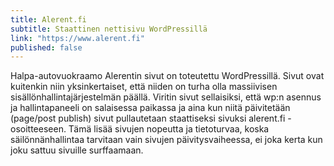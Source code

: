 ```yaml
---
title: Alerent.fi
subtitle: Staattinen nettisivu WordPressillä
link: "https://www.alerent.fi"
published: false
---
```


Halpa-autovuokraamo Alerentin sivut on toteutettu WordPressillä. Sivut ovat kuitenkin niin yksinkertaiset, että niiden on turha olla massiivisen sisällönhallintajärjestelmän päällä. Viritin sivut sellaisiksi, että wp:n asennus ja hallintapaneeli on salaisessa paikassa ja aina kun niitä päivitetään (page/post publish) sivut pullautetaan staattiseksi sivuksi alerent.fi -osoitteeseen. Tämä lisää sivujen nopeutta ja tietoturvaa, koska säilönnänhallintaa tarvitaan vain sivujen päivitysvaiheessa, ei joka kerta kun joku sattuu sivuille surffaamaan.
